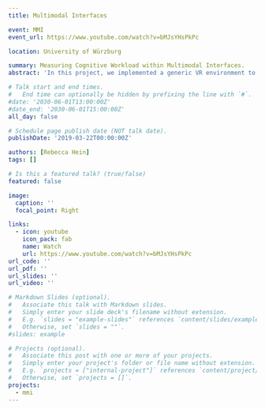 ```yaml
---
title: Multimodal Interfaces

event: MMI
event_url: https://www.youtube.com/watch?v=bMJsYHsPkPc

location: University of Würzburg

summary: Measuring Cognitive Workload within Multimodal Interfaces.
abstract: 'In this project, we implemented a generic VR environment to measure cognitive workload. The user was asked to manipulate cubes by voice and gesture commands (color, size, position, insert or delete). To develop the speech and gesture interface, we used and modified ATN grammar..'

# Talk start and end times.
#   End time can optionally be hidden by prefixing the line with `#`.
#date: '2030-06-01T13:00:00Z'
#date_end: '2030-06-01T15:00:00Z'
all_day: false

# Schedule page publish date (NOT talk date).
publishDate: '2019-03-22T00:00:00Z'

authors: [Rebecca Hein]
tags: []

# Is this a featured talk? (true/false)
featured: false

image:
  caption: ''
  focal_point: Right

links:
  - icon: youtube
    icon_pack: fab
    name: Watch
    url: https://www.youtube.com/watch?v=bMJsYHsPkPc
url_code: ''
url_pdf: ''
url_slides: ''
url_video: ''

# Markdown Slides (optional).
#   Associate this talk with Markdown slides.
#   Simply enter your slide deck's filename without extension.
#   E.g. `slides = "example-slides"` references `content/slides/example-slides.md`.
#   Otherwise, set `slides = ""`.
#slides: example

# Projects (optional).
#   Associate this post with one or more of your projects.
#   Simply enter your project's folder or file name without extension.
#   E.g. `projects = ["internal-project"]` references `content/project/deep-learning/index.md`.
#   Otherwise, set `projects = []`.
projects:
  - mmi
---
```


